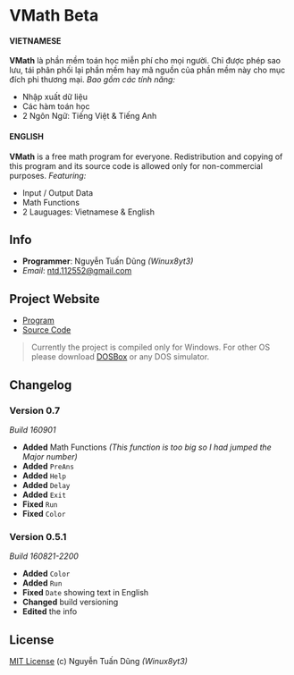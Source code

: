 # VMath Beta

#### VIETNAMESE
**VMath** là phần mềm toán học miễn phí cho mọi người.
Chỉ được phép sao lưu, tái phân phối lại phần mềm hay mã nguồn của phần mềm này cho mục đích phi thương mại.
*Bao gồm các tính năng:*
- Nhập xuất dữ liệu
- Các hàm toán học
- 2 Ngôn Ngữ: Tiếng Việt & Tiếng Anh

#### ENGLISH
**VMath** is a free math program for everyone.
Redistribution and copying of this program and its source code is allowed only for non-commercial purposes.
*Featuring:*
- Input / Output Data
- Math Functions
- 2 Lauguages: Vietnamese & English

## Info

- **Programmer**: Nguyễn Tuấn Dũng *(Winux8yt3)*
- *Email*: ntd.112552@gmail.com

## Project Website

- [Program](https://bit.ly/vmath-xplorer)
- [Source Code](https://bit.ly/vmath-source)

> Currently the project is compiled only for Windows. For other OS please download [DOSBox](http://www.dosbox.com/download.php?main=1) or any DOS simulator.

## Changelog

### Version 0.7

*Build 160901*

- **Added** Math Functions *(This function is too big so I had jumped the Major number)*
- **Added** `PreAns`
- **Added** `Help`
- **Added** `Delay`
- **Added** `Exit`
- **Fixed** `Run`
- **Fixed** `Color`

### Version 0.5.1

*Build 160821-2200*

- **Added** `Color`
- **Added** `Run`
- **Fixed** `Date` showing text in English
- **Changed** build versioning
- **Edited** the info

## License
[MIT License](https://github.com/winux8yt3/vmath/blob/master/LICENSE) (c) Nguyễn Tuấn Dũng *(Winux8yt3)*